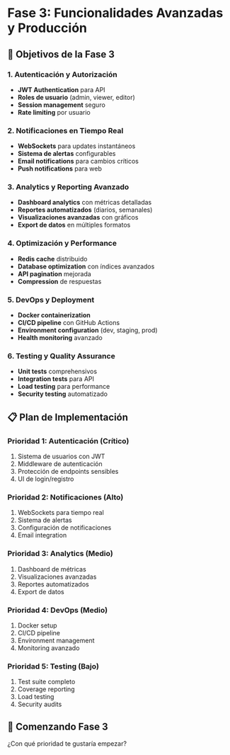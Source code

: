 # Fase 3: Funcionalidades Avanzadas y Producción

## 🎯 Objetivos de la Fase 3

### 1. Autenticación y Autorización
- **JWT Authentication** para API
- **Roles de usuario** (admin, viewer, editor)
- **Session management** seguro
- **Rate limiting** por usuario

### 2. Notificaciones en Tiempo Real
- **WebSockets** para updates instantáneos
- **Sistema de alertas** configurables
- **Email notifications** para cambios críticos
- **Push notifications** para web

### 3. Analytics y Reporting Avanzado
- **Dashboard analytics** con métricas detalladas
- **Reportes automatizados** (diarios, semanales)
- **Visualizaciones avanzadas** con gráficos
- **Export de datos** en múltiples formatos

### 4. Optimización y Performance
- **Redis cache** distribuido
- **Database optimization** con índices avanzados
- **API pagination** mejorada
- **Compression** de respuestas

### 5. DevOps y Deployment
- **Docker containerization**
- **CI/CD pipeline** con GitHub Actions
- **Environment configuration** (dev, staging, prod)
- **Health monitoring** avanzado

### 6. Testing y Quality Assurance
- **Unit tests** comprehensivos
- **Integration tests** para API
- **Load testing** para performance
- **Security testing** automatizado

## 📋 Plan de Implementación

### Prioridad 1: Autenticación (Crítico)
1. Sistema de usuarios con JWT
2. Middleware de autenticación
3. Protección de endpoints sensibles
4. UI de login/registro

### Prioridad 2: Notificaciones (Alto)
1. WebSockets para tiempo real
2. Sistema de alertas
3. Configuración de notificaciones
4. Email integration

### Prioridad 3: Analytics (Medio)
1. Dashboard de métricas
2. Visualizaciones avanzadas
3. Reportes automatizados
4. Export de datos

### Prioridad 4: DevOps (Medio)
1. Docker setup
2. CI/CD pipeline
3. Environment management
4. Monitoring avanzado

### Prioridad 5: Testing (Bajo)
1. Test suite completo
2. Coverage reporting
3. Load testing
4. Security audits

## 🚀 Comenzando Fase 3

¿Con qué prioridad te gustaría empezar?
